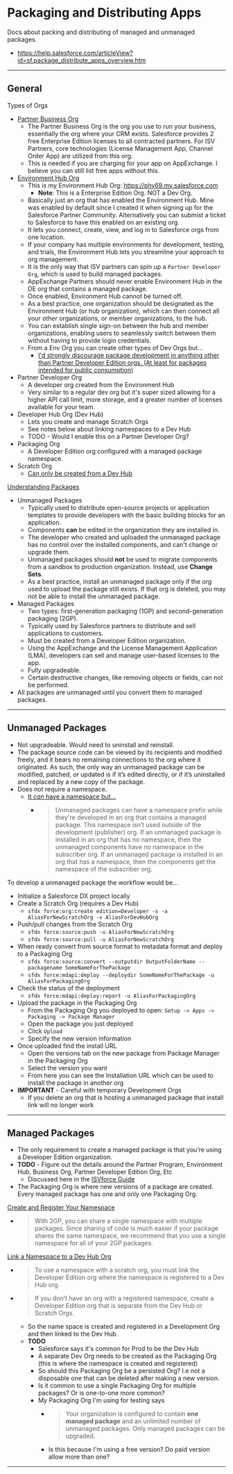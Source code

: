 # Packaging and Distributing Apps

Docs about packing and distributing of managed and unmanaged packages.

- <https://help.salesforce.com/articleView?id=sf.package_distribute_apps_overview.htm>

---

## General

Types of Orgs

- [Partner Business Org](https://partners.salesforce.com/s/education/general/Partner_Business_Org)
  - The Partner Business Org is the org you use to run your business, essentially the org where your CRM exists. Salesforce provides 2 free Enterprise Edition licenses to all contracted partners. For ISV Partners, core technologies (License Management App, Channel Order App) are utilized from this org.
  - This is needed if you are charging for your app on AppExchange. I believe you can still list free apps without this.
- [Environment Hub Org](https://help.salesforce.com/articleView?id=sf.environment_hub_intro.htm&type=5)
  - This is my Environment Hub Org: <https://phy69.my.salesforce.com>
    - **Note**: This is a Enterprise Edition Org. NOT a Dev Org.
  - Basically just an org that has enabled the Environment Hub. Mine was enabled by default since I created it when signing up for the Salesforce Partner Community. Alternatively you can submist a ticket to Salesforce to have this enabled on an existing org.
  - It lets you connect, create, view, and log in to Salesforce orgs from one location.
  - If your company has multiple environments for development, testing, and trials, the Environment Hub lets you streamline your approach to org management.
  - It is the only way that ISV partners can spin up a `Partner Developer Org`, which is used to build managed packages.
  - AppExchange Partners should never enable Environment Hub in the DE org that contains a managed package.
  - Once enabled, Environment Hub cannot be turned off.
  - As a best practice, one organization should be designated as the Environment Hub (or hub organization), which can then connect all your other organizations, or member organizations, to the hub.
  - You can establish single sign-on between the hub and member organizations, enabling users to seamlessly switch between them without having to provide login credentials.
  - From a Env Org you can create other types of Dev Orgs but...
    - [I'd strongly discourage package development in anything other than Partner Developer Edition orgs. (At least for packages intended for public consumption)](https://salesforce.stackexchange.com/a/53843/77466)
- Partner Developer Org
  - A developer org created from the Environment Hub
  - Very similar to a regular dev org but it's super sized allowing for a higher API call limit, more storage, and a greater number of licenses available for your team.
- Developer Hub Org (Dev Hub)
  - Lets you create and manage Scratch Orgs
  - See notes below about linking namespaces to a Dev Hub
  - TODO - Would I enable this on a Partner Developer Org?
- Packaging Org
  - A Developer Edition org configured with a managed package namespace.
- Scratch Org
  - [Can only be created from a Dev Hub](https://help.salesforce.com/articleView?id=sf.sfdx_setup_enable_devhub.htm)

[Understanding Packages](https://help.salesforce.com/articleView?id=sf.sharing_apps.htm)

- Unmanaged Packages
  - Typically used to distribute open-source projects or application templates to provide developers with the basic building blocks for an application.
  - Components **can** be edited in the organization they are installed in.
  - The developer who created and uploaded the unmanaged package has no control over the installed components, and can't change or upgrade them.
  - Unmanaged packages should **not** be used to migrate components from a sandbox to production organization. Instead, use **Change Sets**.
  - As a best practice, install an unmanaged package only if the org used to upload the package still exists. If that org is deleted, you may not be able to install the unmanaged package.
- Managed Packages
  - Two types: first-generation packaging (1GP) and second-generation packaging (2GP).
  - Typically used by Salesforce partners to distribute and sell applications to customers.
  - Must be created from a Developer Edition organization.
  - Using the AppExchange and the License Management Application (LMA), developers can sell and manage user-based licenses to the app.
  - Fully upgradeable.
  - Certain destructive changes, like removing objects or fields, can not be performed.
- All packages are unmanaged until you convert them to managed packages.

---

## Unmanaged Packages

- Not upgradeable. Would need to uninstall and reinstall.
- The package source code can be viewed by its recipients and modified freely, and it bears no remaining connections to the org where it originated. As such, the only way an unmanaged package can be modified, patched, or updated is if it’s edited directly, or if it’s uninstalled and replaced by a new copy of the package.
- Does not require a namespace.
  - [It *can* have a namespace but...](https://help.salesforce.com/articleView?id=sf.faq_distribution_installing_what_happens_to_my.htm&type=5)
    - >  Unmanaged packages can have a namespace prefix while they're developed in an org that contains a managed package. This namespace isn’t used outside of the development (publisher) org. If an unmanaged package is installed in an org that has no namespace, then the unmanaged components have no namespace in the subscriber org. If an unmanaged package is installed in an org that has a namespace, then the components get the namespace of the subscriber org.

To develop a unmanaged package the workflow would be...

- Initialize a Salesforce DX project locally
- Create a Scratch Org (requires a Dev Hub)
  - `sfdx force:org:create edition=Developer -s -a AliasForNewScratchOrg -v AliasForDevHubOrg`
- Push/pull changes from the Scratch Org
  - `sfdx force:source:push -u AliasForNewScratchOrg`
  - `sfdx force:source:pull -u AliasForNewScratchOrg`
- When ready convert from source format to metadata format and deploy to a Packaging Org
  - `sfdx force:source:convert --outputdir OutputFolderName --packagename SomeNameForThePackage`
  - `sfdx force:mdapi:deploy --deploydir SomeNameForThePackage -u AliasForPackagingOrg`
- Check the status of the deployment
  - `sfdx force:mdapi:deploy:report -u AliasForPackagingOrg`
- Upload the package in the Packaging Org
  - From the Packaging Org you deployed to open: `Setup -> Apps -> Packaging -> Package Manager`
  - Open the package you just deployed
  - Click `Upload`
  - Specify the new version information
- Once uploaded find the install URL
  - Open the versions tab on the new package from Package Manager in the Packaging Org
  - Select the version you want
  - From here you can see the Installation URL which can be used to install the package in another org
- **IMPORTANT** - Careful with temporary Development Orgs
  - If you delete an org that is hosting a unmanaged package that install link will no longer work

---

## Managed Packages

- The only requirement to create a managed package is that you’re using a Developer Edition organization.
- **TODO** - Figure out the details around the Partner Program, Environment Hub, Business Org, Partner Developer Edition Org, Etc
  - Discussed here in the [ISVforce Guide](https://resources.docs.salesforce.com/230/latest/en-us/sfdc/pdf/salesforce_packaging_guide.pdf)
- The Packaging Org is where new versions of a package are created. Every managed package has one and only one Packaging Org.

[Create and Register Your Namespace](https://developer.salesforce.com/docs/atlas.en-us.sfdx_dev.meta/sfdx_dev/sfdx_dev_dev2gp_create_namespace.htm)

- > With 2GP, you can share a single namespace with multiple packages. Since sharing of code is much easier if your package shares the same namespace, we recommend that you use a single namespace for all of your 2GP packages.

[Link a Namespace to a Dev Hub Org](https://help.salesforce.com/articleView?id=sf.sfdx_dev_reg_namespace.htm)

- > To use a namespace with a scratch org, you must link the Developer Edition org where the namespace is registered to a Dev Hub org.
- > If you don’t have an org with a registered namespace, create a Developer Edition org that is separate from the Dev Hub or Scratch Orgs.
  - So the name space is created and registered in a Development Org and then linked to the Dev Hub.
  - **TODO**
    - Salesforce says it's common for Prod to be the Dev Hub
    - A separate Dev Org needs to be created as the Packaging Org (this is where the namespace is created and registered)
    - So should this Packaging Org be a persisted Org? I.e not a disposable one that can be deleted after making a new version.
    - Is it common to use a single Packaging Org for multiple packages? Or is one-to-one more common?
    - My Packaging Org I'm using for testing says
      - > Your organization is configured to contain **one managed package** and an unlimited number of unmanaged packages. Only managed packages can be upgraded.
      - Is this because I'm using a free version? Do paid version allow more than one?

---
